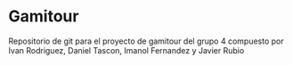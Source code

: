 # Gamitour
Repositorio de git para el proyecto de gamitour del grupo 4 compuesto por Ivan Rodriguez, Daniel Tascon, Imanol Fernandez y Javier Rubio
